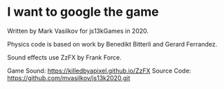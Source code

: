 I want to google the game
===

Written by Mark Vasilkov for js13kGames in 2020.

Physics code is based on work by Benedikt Bitterli and Gerard Ferrandez.

Sound effects use ZzFX by Frank Force.

Game Sound:  https://killedbyapixel.github.io/ZzFX 
Source Code: https://github.com/mvasilkov/js13k2020.git
